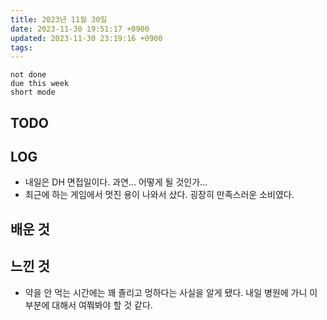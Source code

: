 ```yaml
---
title: 2023년 11월 30일
date: 2023-11-30 19:51:17 +0900
updated: 2023-11-30 23:19:16 +0900
tags: 
---
```


```tasks
not done 
due this week
short mode
```

## TODO

## LOG

- 내일은 DH 면접일이다. 과연… 어떻게 될 것인가…
- 최근에 하는 게임에서 멋진 용이 나와서 샀다. 굉장히 만족스러운 소비였다.

## 배운 것

## 느낀 것

- 약을 안 먹는 시간에는 꽤 졸리고 멍하다는 사실을 알게 됐다. 내일 병원에 가니 이 부분에 대해서 여쭤봐야 할 것 같다.